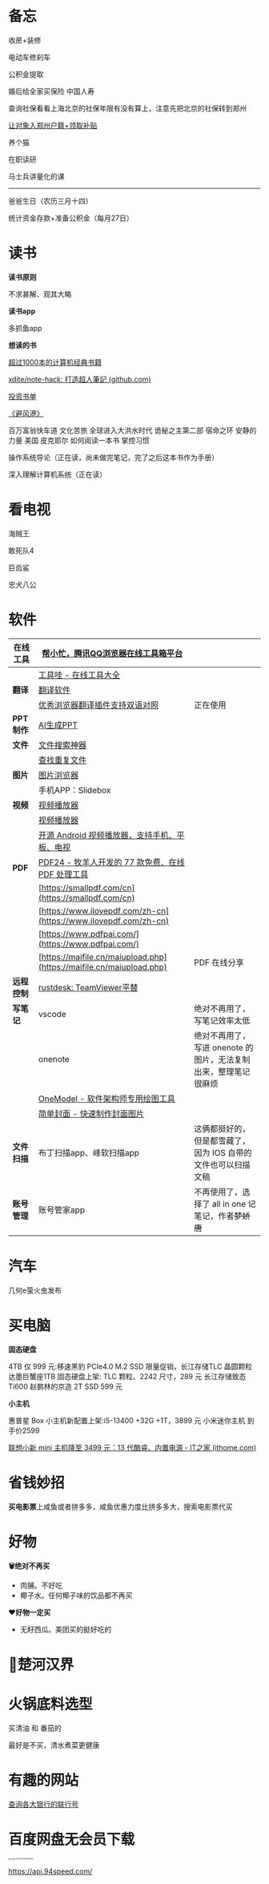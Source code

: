 # 备忘

收房+装修

电动车修刹车

公积金提取

婚后给全家买保险 中国人寿

查询社保看看上海北京的社保年限有没有算上，注意先把北京的社保转到郑州

[让对象入郑州户籍+领取补贴](https://mp.weixin.qq.com/s?__biz=MzIyMjQyNTcyNw==&mid=2247705495&idx=1&sn=0bd626937557b00bff304cdb2786aacc&chksm=e8204487df57cd919236ab0b27cddf03bb716e0b3c4b73fe1a2d73884ae5dce52d84aa6adf45&mpshare=1&scene=1&srcid=1003d4zSt1aBdJsLnSa0ury1&sharer_shareinfo=daea53552274e6c35a45d650866dcdf4&sharer_shareinfo_first=daea53552274e6c35a45d650866dcdf4#rd)

养个猫

在职读研

马士兵讲量化的课

-----

爸爸生日（农历三月十四）

统计资金存款+准备公积金（每月27日）

# 读书

**读书原则**

不求甚解、观其大略

**读书app**

多抓鱼app

**想读的书**

[超过1000本的计算机经典书籍](https://github.com/forthespada/CS-Books)

[xdite/note-hack: 打造超人筆記 (github.com)](https://github.com/xdite/note-hack)

[投资书单](https://m.okjike.com/originalPosts/649287bd3a29529a3bbd19af?s=eyJ1IjoiNjQ5NjAxNzE0YmQ2NjJlODZhODgyZjgyIiwiZCI6MX0%3D)

[《避风港》](https://m.okjike.com/originalPosts/64f833e31589e4a51a9ac756?s=eyJ1IjoiNjQ5NjAxNzE0YmQ2NjJlODZhODgyZjgyIiwiZCI6MX0%3D)

百万富翁快车道
文化苦旅
全球进入大洪水时代
诡秘之主第二部 宿命之环
安静的力量 美国 皮克耶尔
如何阅读一本书
掌控习惯

操作系统导论（正在读，尚未做完笔记，完了之后这本书作为手册）

深入理解计算机系统（正在读）

# 看电视

海贼王

敢死队4

巨齿鲨

忠犬八公

# 软件

| **在线工具** | [帮小忙，腾讯QQ浏览器在线工具箱平台](https://tool.browser.qq.com/) |                                                              |
| ------------ | ------------------------------------------------------------ | ------------------------------------------------------------ |
|              | [工具哇 - 在线工具大全](https://toolwa.com/)                 |                                                              |
| **翻译**     | [翻译软件](https://mp.weixin.qq.com/s?__biz=MzI2Mzk4MjM4Mg==&mid=2247574914&idx=1&sn=675e78cd9399dfebaecfcb9a54f7dba1) |                                                              |
|              | [优秀浏览器翻译插件支持双语对照](https://immersivetranslate.com/) | 正在使用                                                     |
| **PPT制作**  | [AI生成PPT](https://sspai.com/post/83007)                    |                                                              |
| **文件**     | [文件搜索神器](https://www.iplaysoft.com/news/5993)          |                                                              |
|              | [查找重复文件](https://www.appinn.com/doublekiller-2/)       |                                                              |
| **图片**     | [图片浏览器](https://www.appinn.com/image-eye/)              |                                                              |
|              | 手机APP：Slidebox                                            |                                                              |
| **视频**     | [视频播放器](https://www.appinn.com/screenbox-media-player/) |                                                              |
|              | [视频播放器](https://www.appinn.com/vidhub-for-ios/)         |                                                              |
|              | [开源 Android 视频播放器，支持手机、平板、电视](https://www.appinn.com/nova-video-player/) |                                                              |
| **PDF**      | [PDF24 - 牧羊人开发的 77 款免费、在线 PDF 处理工具](https://www.appinn.com/pdf24/) |                                                              |
|              | [https://smallpdf.com/cn](https://smallpdf.com/cn)           |                                                              |
|              | [https://www.ilovepdf.com/zh-cn](https://www.ilovepdf.com/zh-cn) |                                                              |
|              | [https://www.pdfpai.com/](https://www.pdfpai.com/)           |                                                              |
|              | [https://maifile.cn/maiupload.php](https://maifile.cn/maiupload.php) | PDF 在线分享                                                 |
| **远程控制** | [rustdesk: TeamViewer平替](https://github.com/rustdesk/rustdesk) |                                                              |
| **写笔记**   | vscode                                                       | 绝对不再用了，写笔记效率太低                                 |
|              | onenote                                                      | 绝对不再用了，写进 onenote 的图片，无法复制出来，整理笔记很麻烦 |
|              | [OneModel - 软件架构师专用绘图工具](https://m.okjike.com/originalPosts/650720a602edc16158617d43?s=eyJ1IjoiNjQ5NjAxNzE0YmQ2NjJlODZhODgyZjgyIiwiZCI6MX0%3D) |                                                              |
|              | [简单封面 - 快速制作封面图片](https://m.okjike.com/originalPosts/651190f3c70326f2ebd3e9c2?s=eyJ1IjoiNjQ5NjAxNzE0YmQ2NjJlODZhODgyZjgyIiwiZCI6MX0%3D) |                                                              |
| **文件扫描** | 布丁扫描app、峰软扫描app                                     | 这俩都挺好的，但是都雪藏了，因为 IOS 自带的文件也可以扫描文稿 |
| **账号管理** | 账号管家app                                                  | 不再使用了，选择了 all in one 记笔记，作者~~梦娇 唐~~        |

# 汽车

几何e萤火虫发布

# 买电脑

**固态硬盘**

4TB 仅 999 元:移速黑豹 PCIe4.0 M.2 SSD 限量促销，长江存储TLC 晶圆颗粒
达墨巨蟹座1TB 固态硬盘上架: TLC 颗粒、2242 尺寸，289 元
长江存储致态Ti600
赵鹏林的京造 2T SSD 599 元

**小主机**

惠普星 Box 小主机新配置上架:i5-13400 +32G +1T，3899 元
小米迷你主机 到手价2599

[联想小新 mini 主机降至 3499 元：13 代酷睿、内置电源 - IT之家 (ithome.com)](https://www.ithome.com/0/723/292.htm)

# 省钱妙招

**买电影票**上咸鱼或者拼多多，咸鱼优惠力度比拼多多大，搜索电影票代买

# 好物

**🗑️绝对不再买**

- 肉脯。不好吃
- 椰子水。任何椰子味的饮品都不再买

**❤️好物一定买**

- 无籽西瓜。美团买的挺好吃的

# 🐡楚河汉界

# 火锅底料选型

买清油 和 番茄的

最好是不买，清水煮菜更健康

# 有趣的网站

[查询各大银行的联行号](https://m.okjike.com/originalPosts/6501746e3c00b8f53d4f5aa0?s=eyJ1IjoiNjQ5NjAxNzE0YmQ2NjJlODZhODgyZjgyIiwiZCI6MX0%3D)

# 百度网盘无会员下载

<img src="D:\ImageA\image-20231029142618362.png" alt="image-20231029142618362" style="zoom:25%;" />

https://api.94speed.com/